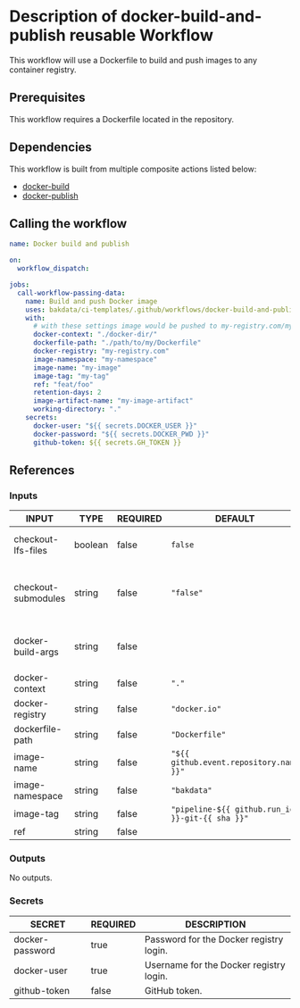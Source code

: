 # Description of docker-build-and-publish reusable Workflow

This workflow will use a Dockerfile to build and push images to any container registry.

## Prerequisites

This workflow requires a Dockerfile located in the repository.

## Dependencies

This workflow is built from multiple composite actions listed below:

- [docker-build](https://github.com/bakdata/ci-templates/tree/main/actions/docker-build)
- [docker-publish](https://github.com/bakdata/ci-templates/tree/main/actions/docker-publish)

## Calling the workflow

```yaml
name: Docker build and publish

on:
  workflow_dispatch:

jobs:
  call-workflow-passing-data:
    name: Build and push Docker image
    uses: bakdata/ci-templates/.github/workflows/docker-build-and-publish.yaml@main
    with:
      # with these settings image would be pushed to my-registry.com/my-namespace/my-image:my-tag
      docker-context: "./docker-dir/"
      dockerfile-path: "./path/to/my/Dockerfile"
      docker-registry: "my-registry.com"
      image-namespace: "my-namespace"
      image-name: "my-image"
      image-tag: "my-tag"
      ref: "feat/foo"
      retention-days: 2
      image-artifact-name: "my-image-artifact"
      working-directory: "."
    secrets:
      docker-user: "${{ secrets.DOCKER_USER }}"
      docker-password: "${{ secrets.DOCKER_PWD }}"
      github-token: ${{ secrets.GH_TOKEN }}
```

## References

### Inputs

<!-- AUTO-DOC-INPUT:START - Do not remove or modify this section -->

| INPUT               | TYPE    | REQUIRED | DEFAULT                                         | DESCRIPTION                                                                                                      |
| ------------------- | ------- | -------- | ----------------------------------------------- | ---------------------------------------------------------------------------------------------------------------- |
| checkout-lfs-files  | boolean | false    | `false`                                         | Whether the Git checkout action should resolve LFS files or not. (Default is false)                              |
| checkout-submodules | string  | false    | `"false"`                                       | Whether to checkout submodules: `true` to checkout submodules or `recursive` to recursively checkout submodules. |
| docker-build-args   | string  | false    |                                                 | List of build-time variables (see https://github.com/docker/build-push-action?tab=readme-ov-file#inputs)         |
| docker-context      | string  | false    | `"."`                                           | The docker context.                                                                                              |
| docker-registry     | string  | false    | `"docker.io"`                                   | Host where the image should be pushed to.                                                                        |
| dockerfile-path     | string  | false    | `"Dockerfile"`                                  | Path to the Dockerfile.                                                                                          |
| image-name          | string  | false    | `"${{ github.event.repository.name }}"`         | Name of Docker image.                                                                                            |
| image-namespace     | string  | false    | `"bakdata"`                                     | Namespace of Docker image.                                                                                       |
| image-tag           | string  | false    | `"pipeline-${{ github.run_id }}-git-{{ sha }}"` | Tag of Docker image.                                                                                             |
| ref                 | string  | false    |                                                 | Ref name to checkout                                                                                             |

<!-- AUTO-DOC-INPUT:END -->

### Outputs

<!-- AUTO-DOC-OUTPUT:START - Do not remove or modify this section -->

No outputs.

<!-- AUTO-DOC-OUTPUT:END -->

### Secrets

<!-- AUTO-DOC-SECRETS:START - Do not remove or modify this section -->

| SECRET          | REQUIRED | DESCRIPTION                             |
| --------------- | -------- | --------------------------------------- |
| docker-password | true     | Password for the Docker registry login. |
| docker-user     | true     | Username for the Docker registry login. |
| github-token    | false    | GitHub token.                           |

<!-- AUTO-DOC-SECRETS:END -->
